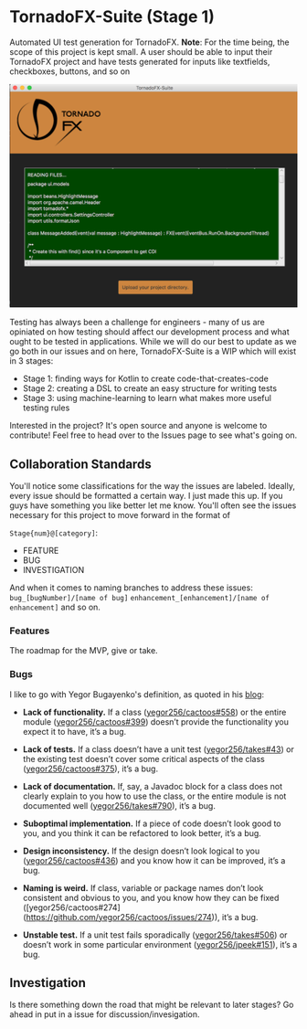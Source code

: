 # TornadoFX-Suite (Stage 1)
Automated UI test generation for TornadoFX.
**Note**:  For the time being, the scope of this project is kept small.  A user should be able to input their TornadoFX project and have tests generated for inputs like textfields, checkboxes, buttons, and so on

![alttext](https://github.com/ahinchman1/TornadoFX-Suite/blob/master/tornadofx-suite.png)

Testing has always been a challenge for engineers - many of us are opiniated on how testing should affect our development process and what ought to be tested in applications. While we will do our best to update as we go both in our issues and on here, TornadoFX-Suite is a WIP which will exist in 3 stages:

* Stage 1: finding ways for Kotlin to create code-that-creates-code
* Stage 2: creating a DSL to create an easy structure for writing tests
* Stage 3: using machine-learning to learn what makes more useful testing rules

Interested in the project? It's open source and anyone is welcome to contribute! Feel free to head over to the Issues page to see what's going on.

## Collaboration Standards
You'll notice some classifications for the way the issues are labeled.  Ideally, every issue should be formatted a certain way. I just made this up. If you guys have something you like better let me know. You'll often see the issues necessary for this project to move forward in the format of 

`Stage{num}@[category]`:
* FEATURE
* BUG
* INVESTIGATION

And when it comes to naming branches to address these issues:
`bug_[bugNumber]/[name of bug]`
`enhancement_[enhancement]/[name of enhancement]`
and so on.

### Features

The roadmap for the MVP, give or take.

### Bugs
I like to go with Yegor Bugayenko's definition, as quoted in his [blog](https://www.yegor256.com/2018/02/06/where-to-find-more-bugs.html):

* **Lack of functionality.** If a class ([yegor256/cactoos#558](https://github.com/yegor256/cactoos/issues/558)) or the entire module ([yegor256/cactoos#399](https://github.com/yegor256/cactoos/issues/399)) doesn’t provide the functionality you expect it to have, it’s a bug.

* **Lack of tests.** If a class doesn’t have a unit test ([yegor256/takes#43](https://github.com/yegor256/takes/issues/43)) or the existing test doesn’t cover some critical aspects of the class ([yegor256/cactoos#375](https://github.com/yegor256/cactoos/issues/375)), it’s a bug.

* **Lack of documentation.** If, say, a Javadoc block for a class does not clearly explain to you how to use the class, or the entire module is not documented well ([yegor256/takes#790](https://github.com/yegor256/takes/issues/790)), it’s a bug.

* **Suboptimal implementation.** If a piece of code doesn’t look good to you, and you think it can be refactored to look better, it’s a bug.

* **Design inconsistency.** If the design doesn’t look logical to you ([yegor256/cactoos#436](https://github.com/yegor256/cactoos/issues/436)) and you know how it can be improved, it’s a bug.

* **Naming is weird.** If class, variable or package names don’t look consistent and obvious to you, and you know how they can be fixed ([yegor256/cactoos#274] (https://github.com/yegor256/cactoos/issues/274)), it’s a bug.

* **Unstable test.** If a unit test fails sporadically ([yegor256/takes#506](https://github.com/yegor256/takes/issues/506)) or doesn’t work in some particular environment ([yegor256/jpeek#151](https://github.com/yegor256/jpeek/issues/151])), it’s a bug.

## Investigation
Is there something down the road that might be relevant to later stages? Go ahead in put in a issue for discussion/invesigation.
